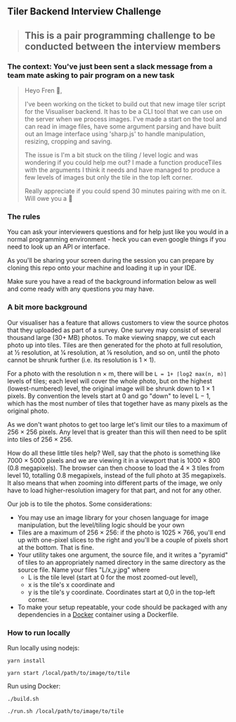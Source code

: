 ## Tiler Backend Interview Challenge

> ## This is a pair programming challenge to be conducted between the interview members

### The context: You've just been sent a slack message from a team mate asking to pair program on a new task

> Heyo Fren 👋,
>
> I've been working on the ticket to build out that new image tiler script for the Visualiser backend. It has to be a CLI tool that we can use on the server when we process images.
> I've made a start on the tool and can read in image files, have some argument parsing and have built out an Image interface using 'sharp.js' to handle manipulation, resizing, cropping and saving.
>
> The issue is I'm a bit stuck on the tiling / level logic and was wondering if you could help me out?
> I made a function produceTiles with the arguments I think it needs and have managed to produce a few levels of images but only the tile in the top left corner.
>
> Really appreciate if you could spend 30 minutes pairing with me on it. Will owe you a 🍩

### The rules

You can ask your interviewers questions and for help just like you would in a normal programming environment - heck you can even google things if you need to look up an API or interface.

As you'll be sharing your screen during the session you can prepare by cloning this repo onto your machine and loading it up in your IDE.

Make sure you have a read of the background information below as well and come ready with any questions you may have.

### A bit more background

Our visualiser has a feature that allows customers to view the source photos that they uploaded as part of a survey. One survey may consist of several thousand large (30+ MB) photos. To make viewing snappy, we cut each photo up into tiles. Tiles are then generated for the photo at full resolution, at 1⁄2 resolution, at 1⁄4 resolution, at 1⁄8 resolution, and so on, until the photo cannot be shrunk further (i.e. its resolution is 1 × 1).

For a photo with the resolution n × m, there will be `L = 1+ ⌈log2 max(n, m)⌉` levels of tiles; each level will cover the whole photo, but on the highest (lowest-numbered) level, the original image will be shrunk down to 1 × 1 pixels. By convention the levels start at 0 and go "down" to level L − 1, which has the most number of tiles that together have as many pixels as the original photo.

As we don't want photos to get too large let's limit our tiles to a maximum of 256 × 256 pixels. Any level that is greater than this will then need to be split into tiles of 256 × 256.

How do all these little tiles help? Well, say that the photo is something like 7000 × 5000 pixels and we are viewing it in a viewport that is 1000 × 800 (0.8 megapixels). The browser can then choose to load the 4 × 3 tiles from level 10, totalling 0.8 megapixels, instead of the full photo at 35 megapixels. It also means that when zooming into different parts of the image, we only have to load higher-resolution imagery for that part, and not for any other.

Our job is to tile the photos. Some considerations:

- You may use an image library for your chosen language for image manipulation, but the level/tiling logic should be your own
- Tiles are a maximum of 256 × 256: if the photo is 1025 × 766, you'll end up with one-pixel slices to the right and you'll be a couple of pixels short at the bottom. That is fine.
- Your utility takes one argument, the source file, and it writes a "pyramid" of tiles to an appropriately named directory in the same directory as the source file. Name your files "L/x_y.jpg" where
  - L is the tile level (start at 0 for the most zoomed-out level),
  - x is the tile's x coordinate and
  - y is the tile's y coordinate. Coordinates start at 0,0 in the top-left corner.
- To make your setup repeatable, your code should be packaged with any dependencies in a [Docker](https://www.docker.com/) container using a Dockerfile.

### How to run locally

Run locally using nodejs:

`yarn install`

`yarn start /local/path/to/image/to/tile`

Run using Docker:

`./build.sh`

`./run.sh /local/path/to/image/to/tile`
